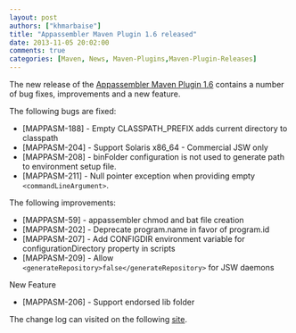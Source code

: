 ```yaml
---
layout: post
authors: ["khmarbaise"]
title: "Appassembler Maven Plugin 1.6 released"
date: 2013-11-05 20:02:00
comments: true
categories: [Maven, News, Maven-Plugins,Maven-Plugin-Releases]
---
```

The new release of the [Appassembler Maven Plugin 1.6](http://mojo.codehaus.org/appassembler/appassembler-maven-plugin/)
contains a number of bug fixes, improvements and a new feature.

<!-- more -->

The following bugs are fixed:

 * [MAPPASM-188] - Empty CLASSPATH_PREFIX adds current directory to classpath
 * [MAPPASM-204] - Support Solaris x86_64 - Commercial JSW only
 * [MAPPASM-208] - binFolder configuration is not used to generate path to environment setup file.
 * [MAPPASM-211] - Null pointer exception when providing empty ```<commandLineArgument>```.

The following improvements:

 * [MAPPASM-59] - appassembler chmod and bat file creation
 * [MAPPASM-202] - Deprecate program.name in favor of program.id
 * [MAPPASM-207] - Add CONFIGDIR environment variable for configurationDirectory property in scripts
 * [MAPPASM-209] - Allow ```<generateRepository>false</generateRepository>``` for JSW daemons

New Feature

 * [MAPPASM-206] - Support endorsed lib folder

The change log can visited on the following 
[site](http://jira.codehaus.org/secure/ReleaseNote.jspa?projectId=11780&version=19575).
